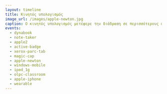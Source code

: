 ```yaml
---
layout: timeline
title: Κινητός υπολογισμός
image_url: /images/apple-newton.jpg
caption: Ο κινητός υπολογισμός μετέφερε την διάδραση σε περισσότερους ανθρώπους από κάθε προηγούμενη τεχνολογία καθώς δεν είχε τους περιορισμούς του όγκου και της τιμής, ενώ ταυτόχρονα ήταν και το πιο εύχρηστο σύστημα.
events:
  - dynabook
  - note-taker
  - apple2
  - active-badge
  - xerox-parc-tab
  - magic-cap
  - apple-newton
  - windows-mobile
  - ipod_1g
  - olpc-classroom
  - apple-iphone
  - wearable
---
```


